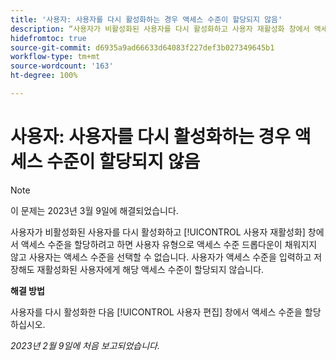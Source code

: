 ```yaml
---
title: '사용자: 사용자를 다시 활성화하는 경우 액세스 수준이 할당되지 않음'
description: “사용자가 비활성화된 사용자를 다시 활성화하고 사용자 재활성화 창에서 액세스 수준을 할당하려고 하면 사용자 유형으로 액세스 수준 드롭다운이 채워지지 않고 사용자는 액세스 수준을 선택할 수 없습니다. 사용자가 액세스 수준을 입력하고 저장해도 재활성화된 사용자에게 해당 액세스 수준이 할당되지 않습니다.”
hidefromtoc: true
source-git-commit: d6935a9ad66633d64083f227def3b027349645b1
workflow-type: tm+mt
source-wordcount: '163'
ht-degree: 100%

---
```



# 사용자: 사용자를 다시 활성화하는 경우 액세스 수준이 할당되지 않음

>[!NOTE]
>
>이 문제는 2023년 3월 9일에 해결되었습니다.

사용자가 비활성화된 사용자를 다시 활성화하고 [!UICONTROL 사용자 재활성화] 창에서 액세스 수준을 할당하려고 하면 사용자 유형으로 액세스 수준 드롭다운이 채워지지 않고 사용자는 액세스 수준을 선택할 수 없습니다. 사용자가 액세스 수준을 입력하고 저장해도 재활성화된 사용자에게 해당 액세스 수준이 할당되지 않습니다.

**해결 방법**

사용자를 다시 활성화한 다음 [!UICONTROL 사용자 편집] 창에서 액세스 수준을 할당하십시오.

_2023년 2월 9일에 처음 보고되었습니다._

